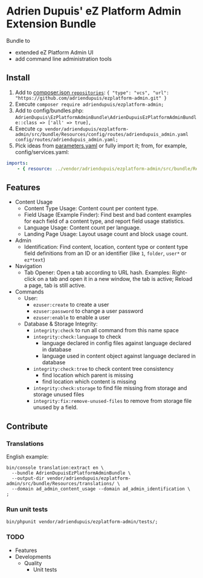 Adrien Dupuis' eZ Platform Admin Extension Bundle
=================================================

Bundle to
- extended eZ Platform Admin UI
- add command line administration tools


Install
-------

1. Add to [composer.json `repositories`](https://getcomposer.org/doc/04-schema.md#repositories): `{ "type": "vcs", "url": "https://github.com/adriendupuis/ezplatform-admin.git" }`
1. Execute `composer require adriendupuis/ezplatform-admin;`
1. Add to config/bundles.php: `AdrienDupuis\EzPlatformAdminBundle\AdrienDupuisEzPlatformAdminBundle::class => ['all' => true],`
1. Execute `cp vendor/adriendupuis/ezplatform-admin/src/bundle/Resources/config/routes/adriendupuis_admin.yaml config/routes/adriendupuis_admin.yaml;`
1. Pick ideas from [parameters.yaml](src/bundle/Resources/config/parameters.yaml) or fully import it; from, for example, config/services.yaml:
```yaml
imports:
    - { resource: ../vendor/adriendupuis/ezplatform-admin/src/bundle/Resources/config/parameters.yaml }
```


Features
--------

* Content Usage
  - Content Type Usage: Content count per content type.
  - Field Usage (Example Finder): Find best and bad content examples for each field of a content type, and report field usage statistics.
  - Language Usage: Content count per language.
  - Landing Page Usage: Layout usage count and block usage count.
* Admin
  - Identification: Find content, location, content type or content type field definitions from an ID or an identifier (like `1`, `folder`, `user*` or `ez*text`)
* Navigation
  - Tab Opener: Open a tab according to URL hash. Examples: Right-click on a tab and open it in a new window, the tab is active; Reload a page, tab is still active.
* Commands
  - User:
    - `ezuser:create` to create a user
    - `ezuser:password` to change a user password
    - `ezuser:enable` to enable a user
  - Database & Storage Integrity:
    - `integrity:check` to run all command from this name space
    - `integrity:check:language` to check
      - language declared in config files against language declared in database
      - language used in content object against language declared in database
    - `integrity:check:tree` to check content tree consistency
      - find location which parent is missing
      - find location which content is missing
    - `integrity:check:storage` to find file missing from storage and storage unused files
    - `integrity:fix:remove-unused-files` to remove from storage file unused by a field.

Contribute
----------

### Translations

English example:
```shell
bin/console translation:extract en \
  --bundle AdrienDupuisEzPlatformAdminBundle \
  --output-dir vendor/adriendupuis/ezplatform-admin/src/bundle/Resources/translations/ \
  --domain ad_admin_content_usage --domain ad_admin_identification \
;
```

### Run unit tests

```shell
bin/phpunit vendor/adriendupuis/ezplatform-admin/tests/;
```

### TODO

* Features
* Developments
  * Quality
    - Unit tests
